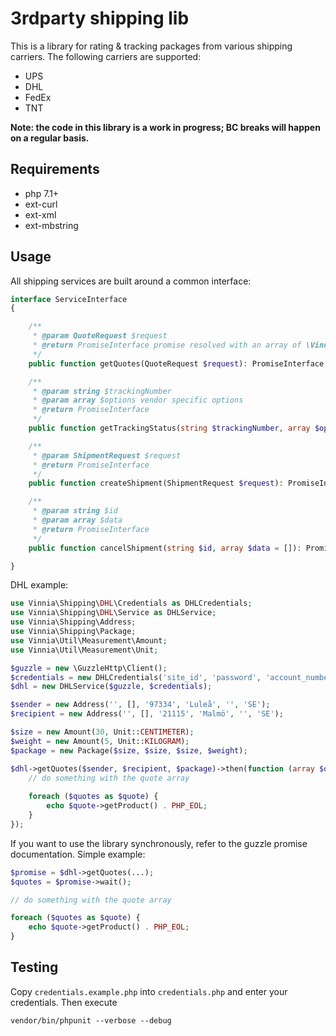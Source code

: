 # 3rdparty shipping lib
This is a library for rating & tracking packages from various shipping carriers.
The following carriers are supported:
- UPS
- DHL
- FedEx
- TNT

**Note: the code in this library is a work in progress; BC breaks will happen on a regular basis.**

## Requirements
- php 7.1+
- ext-curl
- ext-xml
- ext-mbstring

## Usage
All shipping services are built around a common interface:
```php
interface ServiceInterface
{

    /**
     * @param QuoteRequest $request
     * @return PromiseInterface promise resolved with an array of \Vinnia\Shipping\Quote on success
     */
    public function getQuotes(QuoteRequest $request): PromiseInterface;

    /**
     * @param string $trackingNumber
     * @param array $options vendor specific options
     * @return PromiseInterface
     */
    public function getTrackingStatus(string $trackingNumber, array $options = []): PromiseInterface;

    /**
     * @param ShipmentRequest $request
     * @return PromiseInterface
     */
    public function createShipment(ShipmentRequest $request): PromiseInterface;

    /**
     * @param string $id
     * @param array $data
     * @return PromiseInterface
     */
    public function cancelShipment(string $id, array $data = []): PromiseInterface;

}

```

DHL example:

```php
use Vinnia\Shipping\DHL\Credentials as DHLCredentials;
use Vinnia\Shipping\DHL\Service as DHLService;
use Vinnia\Shipping\Address;
use Vinnia\Shipping\Package;
use Vinnia\Util\Measurement\Amount;
use Vinnia\Util\Measurement\Unit;

$guzzle = new \GuzzleHttp\Client();
$credentials = new DHLCredentials('site_id', 'password', 'account_number');
$dhl = new DHLService($guzzle, $credentials);

$sender = new Address('', [], '97334', 'Luleå', '', 'SE');
$recipient = new Address('', [], '21115', 'Malmö', '', 'SE');

$size = new Amount(30, Unit::CENTIMETER);
$weight = new Amount(5, Unit::KILOGRAM);
$package = new Package($size, $size, $size, $weight);

$dhl->getQuotes($sender, $recipient, $package)->then(function (array $quotes) {
    // do something with the quote array
    
    foreach ($quotes as $quote) {
        echo $quote->getProduct() . PHP_EOL;
    }
});

```
If you want to use the library synchronously, refer to the guzzle promise documentation. Simple example:
```php
$promise = $dhl->getQuotes(...);
$quotes = $promise->wait();

// do something with the quote array

foreach ($quotes as $quote) {
    echo $quote->getProduct() . PHP_EOL;
}
```

## Testing
Copy `credentials.example.php` into `credentials.php` and enter your credentials. Then execute
```
vendor/bin/phpunit --verbose --debug
```

